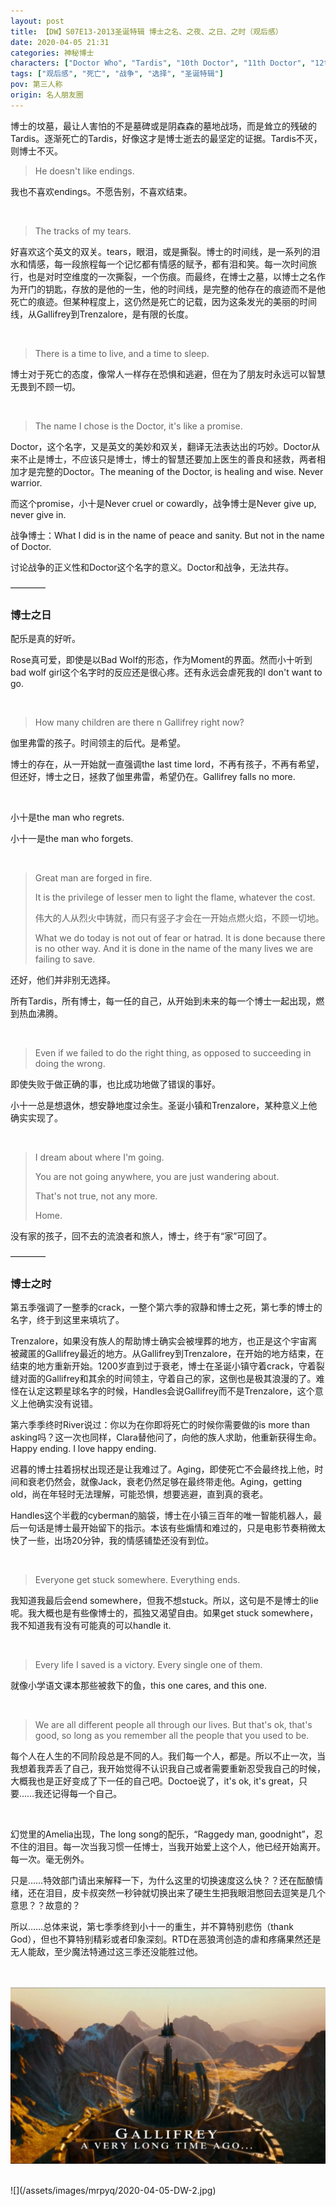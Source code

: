 ```yaml
---
layout: post
title: 【DW】S07E13-2013圣诞特辑 博士之名、之夜、之日、之时（观后感）
date: 2020-04-05 21:31
categories: 神秘博士
characters: ["Doctor Who", "Tardis", "10th Doctor", "11th Doctor", "12th Doctor", "战争博士"]
tags: ["观后感", "死亡", "战争", "选择", "圣诞特辑"]
pov: 第三人称
origin: 名人朋友圈
---
```


博士的坟墓，最让人害怕的不是墓碑或是阴森森的墓地战场，而是耸立的残破的Tardis。逐渐死亡的Tardis，好像这才是博士逝去的最坚定的证据。Tardis不灭，则博士不灭。

> He doesn't like endings.

我也不喜欢endings。不愿告别，不喜欢结束。

<br>

> The tracks of my tears.

好喜欢这个英文的双关。tears，眼泪，或是撕裂。博士的时间线，是一系列的泪水和情感，每一段旅程每一个记忆都有情感的赋予，都有泪和笑。每一次时间旅行，也是对时空维度的一次撕裂，一个伤痕。而最终，在博士之墓，以博士之名作为开门的钥匙，存放的是他的一生，他的时间线，是完整的他存在的痕迹而不是他死亡的痕迹。但某种程度上，这仍然是死亡的记载，因为这条发光的美丽的时间线，从Gallifrey到Trenzalore，是有限的长度。

<br>

> There is a time to live, and a time to sleep.

博士对于死亡的态度，像常人一样存在恐惧和逃避，但在为了朋友时永远可以智慧无畏到不顾一切。

<br>

> The name I chose is the Doctor, it's like a promise.

Doctor，这个名字，又是英文的美妙和双关，翻译无法表达出的巧妙。Doctor从来不止是博士，不应该只是博士，博士的智慧还要加上医生的善良和拯救，两者相加才是完整的Doctor。The meaning of the Doctor, is healing and wise. Never warrior.

而这个promise，小十是Never cruel or cowardly，战争博士是Never give up, never give in.

战争博士：What I did is in the name of peace and sanity. But not in the name of Doctor.

讨论战争的正义性和Doctor这个名字的意义。Doctor和战争，无法共存。

————

### 博士之日

配乐是真的好听。

Rose真可爱，即使是以Bad Wolf的形态，作为Moment的界面。然而小十听到bad wolf girl这个名字时的反应还是很心疼。还有永远会虐死我的I don't want to go.

<br>

> How many children are there n Gallifrey right now?

伽里弗雷的孩子。时间领主的后代。是希望。

博士的存在，从一开始就一直强调the last time lord，不再有孩子，不再有希望，但还好，博士之日，拯救了伽里弗雷，希望仍在。Gallifrey falls no more.

<br>

小十是the man who regrets.

小十一是the man who forgets.

<br>

> Great man are forged in fire.
>
> It is the privilege of lesser men to light the flame, whatever the cost.
>
> 伟大的人从烈火中铸就，而只有竖子才会在一开始点燃火焰，不顾一切地。
>
> What we do today is not out of fear or hatrad. It is done because there is no other way. And it is done in the name of the many lives we are failing to save.

还好，他们并非别无选择。

所有Tardis，所有博士，每一任的自己，从开始到未来的每一个博士一起出现，燃到热血沸腾。

<br>

> Even if we failed to do the right thing, as opposed to succeeding in doing the wrong.

即使失败于做正确的事，也比成功地做了错误的事好。

小十一总是想退休，想安静地度过余生。圣诞小镇和Trenzalore，某种意义上他确实实现了。

<br>

> I dream about where I'm going.
>
> You are not going anywhere, you are just wandering about.
>
> That's not true, not any more.
>
> Home.

没有家的孩子，回不去的流浪者和旅人，博士，终于有“家”可回了。

————

### 博士之时

第五季强调了一整季的crack，一整个第六季的寂静和博士之死，第七季的博士的名字，终于到这里来填坑了。

Trenzalore，如果没有族人的帮助博士确实会被埋葬的地方，也正是这个宇宙离被藏匿的Gallifrey最近的地方。从Gallifrey到Trenzalore，在开始的地方结束，在结束的地方重新开始。1200岁直到过于衰老，博士在圣诞小镇守着crack，守着裂缝对面的Gallifrey和其余的时间领主，守着自己的家，这倒也是极其浪漫的了。难怪在认定这颗星球名字的时候，Handles会说Gallifrey而不是Trenzalore，这个意义上他确实没有说错。

第六季季终时River说过：你以为在你即将死亡的时候你需要做的is more than asking吗？这一次也同样，Clara替他问了，向他的族人求助，他重新获得生命。Happy ending. I love happy ending.

迟暮的博士拄着拐杖出现还是让我难过了。Aging，即使死亡不会最终找上他，时间和衰老仍然会，就像Jack，衰老仍然足够在最终带走他。Aging，getting old，尚在年轻时无法理解，可能恐惧，想要逃避，直到真的衰老。

Handles这个半截的cyberman的脑袋，博士在小镇三百年的唯一智能机器人，最后一句话是博士最开始留下的指示。本该有些煽情和难过的，只是电影节奏稍微太快了一些，出场20分钟，我的情感铺垫还没有到位。

<br>

> Everyone get stuck somewhere. Everything ends.

我知道我最后会end somewhere，但我不想stuck。所以，这句是不是博士的lie呢。我大概也是有些像博士的，孤独又渴望自由。如果get stuck somewhere，我不知道我有没有可能真的可以handle it.

<br>

> Every life I saved is a victory. Every single one of them.

就像小学语文课本那些被救下的鱼，this one cares, and this one.

<br>

> We are all different people all through our lives. But that's ok, that's good, so long as you remember all the people that you used to be.

每个人在人生的不同阶段总是不同的人。我们每一个人，都是。所以不止一次，当我想着我弄丢了自己，我开始觉得不认识我自己或者需要重新忍受我自己的时候，大概我也是正好变成了下一任的自己吧。Doctoe说了，it's ok, it's great，只要……我还记得每一个自己。

<br>

幻觉里的Amelia出现，The long song的配乐，“Raggedy man, goodnight”，忍不住的泪目。每一次当我习惯一任博士，当我开始爱上这个人，他已经开始离开。每一次。毫无例外。

只是……特效部门请出来解释一下，为什么这里的切换速度这么快？？还在酝酿情绪，还在泪目，皮卡叔突然一秒钟就切换出来了硬生生把我眼泪憋回去逗笑是几个意思？？故意的？

所以……总体来说，第七季季终到小十一的重生，并不算特别悲伤（thank God），但也不算特别精彩或者印象深刻。RTD在恶狼湾创造的虐和疼痛果然还是无人能敌，至少魔法特通过这三季还没能胜过他。

<br><br>
![](/assets/images/mrpyq/2020-04-05-DW-1.jpg)

<br>
![](/assets/images/mrpyq/2020-04-05-DW-2.jpg)
